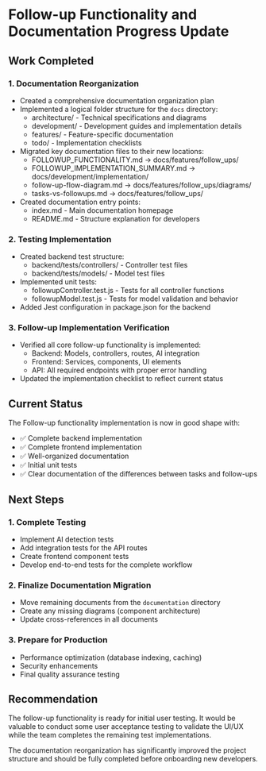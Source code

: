 # Follow-up Functionality and Documentation Progress Update

## Work Completed

### 1. Documentation Reorganization
- Created a comprehensive documentation organization plan
- Implemented a logical folder structure for the `docs` directory:
  - architecture/ - Technical specifications and diagrams
  - development/ - Development guides and implementation details
  - features/ - Feature-specific documentation
  - todo/ - Implementation checklists
- Migrated key documentation files to their new locations:
  - FOLLOWUP_FUNCTIONALITY.md → docs/features/follow_ups/
  - FOLLOWUP_IMPLEMENTATION_SUMMARY.md → docs/development/implementation/
  - follow-up-flow-diagram.md → docs/features/follow_ups/diagrams/
  - tasks-vs-followups.md → docs/features/follow_ups/
- Created documentation entry points:
  - index.md - Main documentation homepage
  - README.md - Structure explanation for developers

### 2. Testing Implementation
- Created backend test structure:
  - backend/tests/controllers/ - Controller test files
  - backend/tests/models/ - Model test files
- Implemented unit tests:
  - followupController.test.js - Tests for all controller functions
  - followupModel.test.js - Tests for model validation and behavior
- Added Jest configuration in package.json for the backend

### 3. Follow-up Implementation Verification
- Verified all core follow-up functionality is implemented:
  - Backend: Models, controllers, routes, AI integration
  - Frontend: Services, components, UI elements
  - API: All required endpoints with proper error handling
- Updated the implementation checklist to reflect current status

## Current Status
The Follow-up functionality implementation is now in good shape with:
- ✅ Complete backend implementation
- ✅ Complete frontend implementation
- ✅ Well-organized documentation
- ✅ Initial unit tests
- ✅ Clear documentation of the differences between tasks and follow-ups

## Next Steps

### 1. Complete Testing
- Implement AI detection tests
- Add integration tests for the API routes
- Create frontend component tests
- Develop end-to-end tests for the complete workflow

### 2. Finalize Documentation Migration
- Move remaining documents from the `documentation` directory
- Create any missing diagrams (component architecture)
- Update cross-references in all documents

### 3. Prepare for Production
- Performance optimization (database indexing, caching)
- Security enhancements
- Final quality assurance testing

## Recommendation
The follow-up functionality is ready for initial user testing. It would be valuable to conduct some user acceptance testing to validate the UI/UX while the team completes the remaining test implementations. 

The documentation reorganization has significantly improved the project structure and should be fully completed before onboarding new developers.
